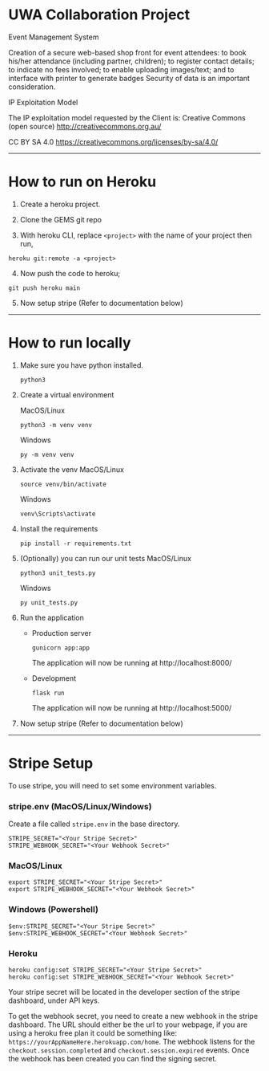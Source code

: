 # UWA Collaboration Project

Event Management System

Creation of a secure web-based shop front for event attendees:
to book his/her attendance (including partner, children);
to register contact details;
to indicate no fees involved;
to enable uploading images/text; and
to interface with printer to generate badges
Security of data is an important consideration.

IP Exploitation Model

The IP exploitation model requested by the Client is: Creative Commons (open source) http://creativecommons.org.au/

CC BY SA 4.0
https://creativecommons.org/licenses/by-sa/4.0/

---

# How to run on Heroku

1. Create a heroku project. 

2. Clone the GEMS git repo

3. With heroku CLI, replace `<project>` with the name of your project then run,
```
heroku git:remote -a <project>
```

4. Now push the code to heroku; 
```
git push heroku main
```

5. Now setup stripe (Refer to documentation below)


---

# How to run locally

1. Make sure you have python installed.

    ```
    python3
    ```

2. Create a virtual environment

    MacOS/Linux

    ```
    python3 -m venv venv
    ```

    Windows

    ```
    py -m venv venv
    ```

3. Activate the venv
    MacOS/Linux

    ```
    source venv/bin/activate
    ```

    Windows

    ```
    venv\Scripts\activate
    ```

4. Install the requirements

    ```
    pip install -r requirements.txt
    ```
5. (Optionally) you can run our unit tests
    MacOS/Linux
    
    ```
    python3 unit_tests.py
    ```

    Windows

    ```
    py unit_tests.py
    ```

6. Run the application
    * Production server

        ```
        gunicorn app:app
        ```

        The application will now be running at http://localhost:8000/


    * Development

        ```
        flask run
        ```

        The application will now be running at http://localhost:5000/

7. Now setup stripe (Refer to documentation below)


---

# Stripe Setup
To use stripe, you will need to set some environment variables.

### stripe.env (MacOS/Linux/Windows)
Create a file called `stripe.env` in the base directory. 
```
STRIPE_SECRET="<Your Stripe Secret>"
STRIPE_WEBHOOK_SECRET="<Your Webhook Secret>"
```

### MacOS/Linux

```
export STRIPE_SECRET="<Your Stripe Secret>"
export STRIPE_WEBHOOK_SECRET="<Your Webhook Secret>"
```

### Windows (Powershell)
```
$env:STRIPE_SECRET="<Your Stripe Secret>"
$env:STRIPE_WEBHOOK_SECRET="<Your Webhook Secret>"
```

### Heroku
```
heroku config:set STRIPE_SECRET="<Your Stripe Secret>"
heroku config:set STRIPE_WEBHOOK_SECRET="<Your Webhook Secret>"
```

Your stripe secret will be located in the developer section of the stripe dashboard, under API keys. 


To get the webhook secret, you need to create a new webhook in the stripe dashboard. The URL should either be the url to your webpage, if you are using a heroku free plan it could be something like: `https://yourAppNameHere.herokuapp.com/home`. 
The webhook listens for the `checkout.session.completed` and `checkout.session.expired` events. 
Once the webhook has been created you can find the signing secret. 
